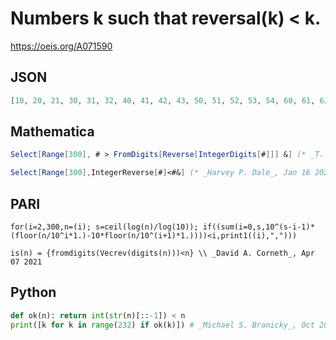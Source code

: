 # Numbers k such that reversal\(k\) < k\.
https://oeis.org/A071590
## JSON
```JSON
[10, 20, 21, 30, 31, 32, 40, 41, 42, 43, 50, 51, 52, 53, 54, 60, 61, 62, 63, 64, 65, 70, 71, 72, 73, 74, 75, 76, 80, 81, 82, 83, 84, 85, 86, 87, 90, 91, 92, 93, 94, 95, 96, 97, 98, 100, 110, 120, 130, 140, 150, 160, 170, 180, 190, 200, 201, 210, 211, 220, 221, 230, 231]
```
## Mathematica
```Mathematica
Select[Range[300], # > FromDigits[Reverse[IntegerDigits[#]]] &] (* _T. D. Noe_, Mar 14 2012 *)
```
```Mathematica
Select[Range[300],IntegerReverse[#]<#&] (* _Harvey P. Dale_, Jan 16 2022 *)
```
## PARI
```PARI
for(i=2,300,n=(i); s=ceil(log(n)/log(10)); if((sum(i=0,s,10^(s-i-1)*(floor(n/10^i*1.)-10*floor(n/10^(i+1)*1.))))<i,print1((i),",")))
```
```PARI
is(n) = {fromdigits(Vecrev(digits(n)))<n} \\ _David A. Corneth_, Apr 07 2021
```
## Python
```Python
def ok(n): return int(str(n)[::-1]) < n
print([k for k in range(232) if ok(k)]) # _Michael S. Branicky_, Oct 20 2021
```
